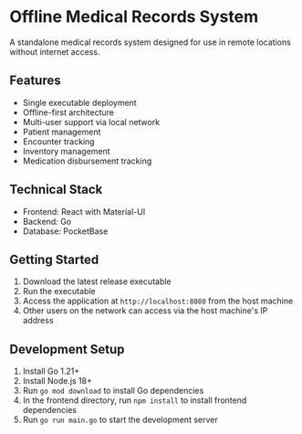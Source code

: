 # Offline Medical Records System

A standalone medical records system designed for use in remote locations without internet access.

## Features
- Single executable deployment
- Offline-first architecture
- Multi-user support via local network
- Patient management
- Encounter tracking
- Inventory management
- Medication disbursement tracking

## Technical Stack
- Frontend: React with Material-UI
- Backend: Go
- Database: PocketBase

## Getting Started
1. Download the latest release executable
2. Run the executable
3. Access the application at `http://localhost:8080` from the host machine
4. Other users on the network can access via the host machine's IP address

## Development Setup
1. Install Go 1.21+
2. Install Node.js 18+
3. Run `go mod download` to install Go dependencies
4. In the frontend directory, run `npm install` to install frontend dependencies
5. Run `go run main.go` to start the development server
